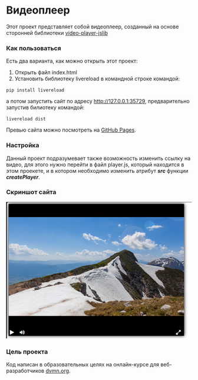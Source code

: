 # Видеоплеер

Этот проект представляет собой видеоплеер, созданный на основе сторонней библиотеки [video-player-jslib](https://github.com/devmanorg/video-player-jslib)

### Как пользоваться

Есть два варианта, как можно открыть этот проект:
1. Открыть файл index.html
2. Установить библиотеку livereload в командной строке командой:
```
pip install livereload
```
а потом запустить сайт по адресу http://127.0.0.1:35729, предварительно запустив билиотеку командой:
```
livereload dist
```
Превью сайта можно посмотреть на [GitHub Pages](https://dilexi.github.io/video-player/dist/index.html).

### Настройка

Данный проект подразумевает также возможность изменить ссылку на видео, для этого нужно перейти в файл player.js, который находится в этом проекете, и в котором необходимо изменить атрибут ***src*** функции ***createPlayer***.

### Скриншот сайта

![Скриншот](screenshot.png "Скриншот")

### Цель проекта

Код написан в образовательных целях на онлайн-курсе для веб-разработчиков [dvmn.org](https://dvmn.org).